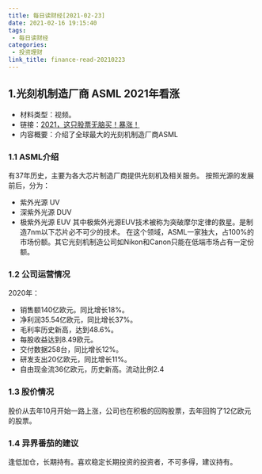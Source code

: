 ```yaml
---
title: 每日读财经[2021-02-23]
date: 2021-02-16 19:15:40
tags:
 - 每日读财经
categories:
 - 投资理财
link_title: finance-read-20210223
---
```

## 1.光刻机制造厂商 ASML 2021年看涨
 - 材料类型：视频。
 - 链接：[2021，这只股票无脑买！暴涨！](https://www.youtube.com/watch?v=y9fQUaIzzfE)
 - 内容概要：介绍了全球最大的光刻机制造厂商ASML
<!-- more -->

### 1.1 ASML介绍
有37年历史，主要为各大芯片制造厂商提供光刻机及相关服务。
按照光源的发展前后，分为：
 - 紫外光源 UV
 - 深紫外光源 DUV
 - 极紫外光源 EUV
其中极紫外光源EUV技术被称为突破摩尔定律的救星。是制造7nm以下芯片必不可少的技术。 
在这个领域，ASML一家独大，占100%的市场份额。其它光刻机制造公司如Nikon和Canon只能在低端市场占有一定份额。

### 1.2 公司运营情况
2020年：
 - 销售额140亿欧元。同比增长18%。
 - 净利润35.54亿欧元，同比增长37%。
 - 毛利率历史新高，达到48.6%。
 - 每股收益达到8.49欧元。
 - 交付数据258台，同比增长12%。 
 - 研发支出20亿欧元，同比增长11%。
 - 自由现金流36亿欧元，历史新高。流动比例2.4

### 1.3 股价情况
股价从去年10月开始一路上涨，公司也在积极的回购股票，去年回购了12亿欧元的股票。

### 1.4 异界番茄的建议
逢低加仓，长期持有。喜欢稳定长期投资的投资者，不可多得，建议持有。